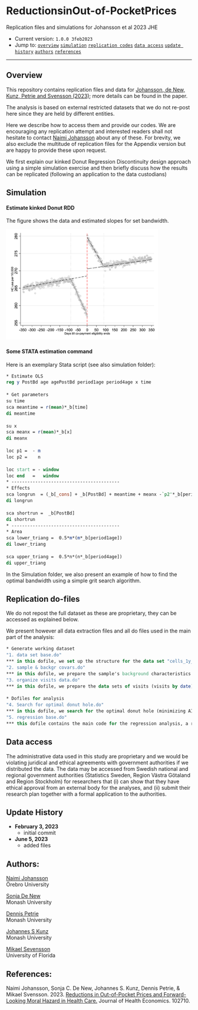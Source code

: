 # ReductionsinOut-of-PocketPrices
Replication files and simulations for Johansson et al 2023 JHE


- Current version: `1.0.0 3feb2023`
- Jump to: [`overview`](#overview) [`simulation`](#simulation) [`replication codes`](#replication-codes)  [`data access`](#data-access)  [`update history`](#update-history) [`authors`](#authors) [`references`](#references)

-----------

## Overview 

This repository contains replication files and data for [Johansson, de New, Kunz, Petrie and Svensson (2023)](https://www.sciencedirect.com/science/article/pii/S0167629622001242); more details can be found in the paper. 

The analysis is based on external restricted datasets that we do not re-post here since they are held by different entities. 

Here we describe how to access them and provide our codes. We are encouraging any replication attempt and interested readers shall not hesitate to contact [Naimi Johansson](mailto:naimi.johansson@regionorebrolan.se) about any of these. For brevity, we also exclude the multitude of replication files for the Appendix version but are happy to provide these upon request. 

We first explain our kinked Donut Regression Discontinuity design approach using a simple simulation exercise and then briefly discuss how the results can be replicated (following an application to the data custodians)



## Simulation

#### Estimate kinked Donut  RDD

The figure shows the data and estimated slopes for set bandwidth. 

<img src="./_simulation/simulation_figure.png" height="300">

#### Some STATA estimation command 

Here is an exemplary Stata script (see also simulation folder):

```stata
* Estimate OLS 
reg y PostBd age agePostBd period1age period4age x time 

* Get parameters
su time 
sca meantime = r(mean)*_b[time]
di meantime

su x 
sca meanx = r(mean)*_b[x]
di meanx

loc p1 =  - m
loc p2 =    n

loc start = - window
loc end   =   window
* -----------------------------------------		  
* Effects 
sca longrun  = (_b[_cons] + _b[PostBd] + meantime + meanx -`p2'*_b[period4age]) - (_b[_cons] + meantime + meanx -`p1'*_b[period1age])
di longrun	
	  
sca shortrun =  _b[PostBd]
di shortrun	  
* -----------------------------------------		  
* Area 
sca lower_triang =  0.5*m*(m*_b[period1age])
di lower_triang

sca upper_triang =  0.5*n*(n*_b[period4age])
di upper_triang
```

In the Simulation folder, we also present an example of how to find the optimal bandwidth using a simple grit search algorithm. 

## Replication do-files 

We do not repost the full dataset as these are proprietary, they can be accessed as explained below. 

We present however all data extraction files and all do files used in the main part of the analysis: 

```stata
* Generate working dataset
"1. data set base.do"
*** in this dofile, we set up the structure for the data set "cells_1y_base.dta". 730 observations per individual, one observation per day in relation to the 85th birthday.
"2. sample & backgr covars.do"
*** in this dofile, we prepare the sample's background characteristics e.g. date of 85th birthday "sample.dta", and merge the relevant variables onto "cells_new_1y.dta". 
"3. organize visits data.do"
*** in this dofile, we prepare the data sets of visits (visits by date), and merge in variables from "sample.dta" to calculate visits by cellday (day in relation to 85th birthday)

* Dofiles for analysis
"4. Search for optimal donut hole.do"
*** in this dofile, we search for the optimal donut hole (minimizing AIC/BIC)
"5. regression base.do"
*** this dofile contains the main code for the regression analysis, a regression loop for various donut holes and, a post-estimation of fitted values to draw graphical results 
```

## Data access

The administrative data used in this study are proprietary and we would be violating juridical and ethical agreements with government authorities if we distributed the data. The data may be accessed from Swedish national and regional government authorities (Statistics Sweden, Region Västra Götaland and Region Stockholm) for researchers that (i) can show that they have ethical approval from an external body for the analyses, and (ii) submit their research plan together with a formal application to the authorities. 

## Update History
* **February 3, 2023**
  - initial commit
* **June 5, 2023**
  - added files
  

## Authors:

[Naimi Johansson](https://sites.google.com/view/naimijohansson/)
<br>Örebro University 

[Sonja De New](https://sites.google.com/site/sonjakassenboehmer/)
<br>Monash University

[Dennis Petrie](https://research.monash.edu/en/persons/dennis-petrie)
<br>Monash University

[Johannes S Kunz](https://sites.google.com/site/johannesskunz/)
<br>Monash University

[Mikael Sevensson](https://sites.google.com/view/mikael-svensson/)
<br>University of Florida

## References: 

Naimi Johansson, Sonja C. De New, Johannes S. Kunz, Dennis Petrie, & Mikael Svensson. 2023. [Reductions in Out-of-Pocket Prices and Forward-Looking Moral Hazard in Health Care.](https://www.sciencedirect.com/science/article/pii/S0167629622001242) Journal of Health Economics. 102710.





